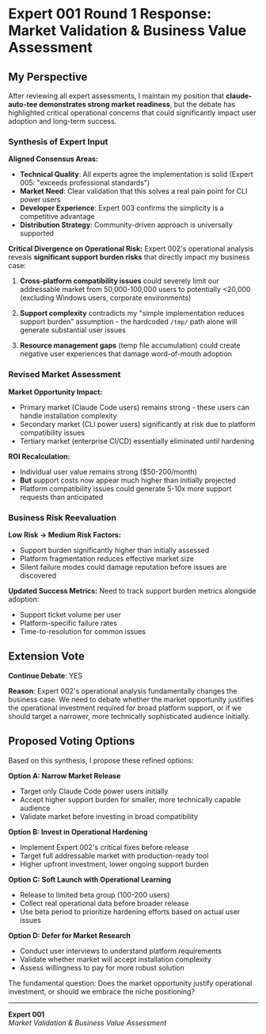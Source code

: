 # Expert 001 Round 1 Response: Market Validation & Business Value Assessment

## My Perspective

After reviewing all expert assessments, I maintain my position that **claude-auto-tee demonstrates strong market readiness**, but the debate has highlighted critical operational concerns that could significantly impact user adoption and long-term success.

### Synthesis of Expert Input

**Aligned Consensus Areas:**
- **Technical Quality**: All experts agree the implementation is solid (Expert 005: "exceeds professional standards")
- **Market Need**: Clear validation that this solves a real pain point for CLI power users
- **Developer Experience**: Expert 003 confirms the simplicity is a competitive advantage
- **Distribution Strategy**: Community-driven approach is universally supported

**Critical Divergence on Operational Risk:**
Expert 002's operational analysis reveals **significant support burden risks** that directly impact my business case:

1. **Cross-platform compatibility issues** could severely limit our addressable market from 50,000-100,000 users to potentially <20,000 (excluding Windows users, corporate environments)

2. **Support complexity** contradicts my "simple implementation reduces support burden" assumption - the hardcoded `/tmp/` path alone will generate substantial user issues

3. **Resource management gaps** (temp file accumulation) could create negative user experiences that damage word-of-mouth adoption

### Revised Market Assessment

**Market Opportunity Impact:**
- Primary market (Claude Code users) remains strong - these users can handle installation complexity
- Secondary market (CLI power users) significantly at risk due to platform compatibility issues
- Tertiary market (enterprise CI/CD) essentially eliminated until hardening

**ROI Recalculation:**
- Individual user value remains strong ($50-200/month)
- **But** support costs now appear much higher than initially projected
- Platform compatibility issues could generate 5-10x more support requests than anticipated

### Business Risk Reevaluation

**Low Risk → Medium Risk Factors:**
- Support burden significantly higher than initially assessed
- Platform fragmentation reduces effective market size
- Silent failure modes could damage reputation before issues are discovered

**Updated Success Metrics:**
Need to track support burden metrics alongside adoption:
- Support ticket volume per user
- Platform-specific failure rates
- Time-to-resolution for common issues

## Extension Vote

**Continue Debate**: YES

**Reason**: Expert 002's operational analysis fundamentally changes the business case. We need to debate whether the market opportunity justifies the operational investment required for broad platform support, or if we should target a narrower, more technically sophisticated audience initially.

## Proposed Voting Options

Based on this synthesis, I propose these refined options:

**Option A: Narrow Market Release**
- Target only Claude Code power users initially
- Accept higher support burden for smaller, more technically capable audience
- Validate market before investing in broad compatibility

**Option B: Invest in Operational Hardening**
- Implement Expert 002's critical fixes before release
- Target full addressable market with production-ready tool
- Higher upfront investment, lower ongoing support burden

**Option C: Soft Launch with Operational Learning**
- Release to limited beta group (100-200 users) 
- Collect real operational data before broader release
- Use beta period to prioritize hardening efforts based on actual user issues

**Option D: Defer for Market Research**
- Conduct user interviews to understand platform requirements
- Validate whether market will accept installation complexity
- Assess willingness to pay for more robust solution

The fundamental question: Does the market opportunity justify operational investment, or should we embrace the niche positioning?

---

**Expert 001**  
*Market Validation & Business Value Assessment*